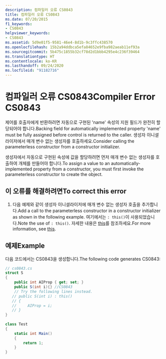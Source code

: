 ```yaml
---
description: 컴파일러 오류 CS0843
title: 컴파일러 오류 CS0843
ms.date: 07/20/2015
f1_keywords:
- CS0843
helpviewer_keywords:
- CS0843
ms.assetid: 5d9e01f5-9581-46e4-8d1b-9c3ffc438570
ms.openlocfilehash: 15b2a94ddbca5efa84652e9fba982aeab11ef93a
ms.sourcegitcommit: 5b475c1855b32cf78d2d1bbb4295e4c236f39464
ms.translationtype: HT
ms.contentlocale: ko-KR
ms.lasthandoff: 09/24/2020
ms.locfileid: "91182716"
---
```

# <a name="compiler-error-cs0843"></a><span data-ttu-id="72bfb-103">컴파일러 오류 CS0843</span><span class="sxs-lookup"><span data-stu-id="72bfb-103">Compiler Error CS0843</span></span>

<span data-ttu-id="72bfb-104">제어를 호출자에게 반환하려면 자동으로 구현된 'name' 속성의 지원 필드가 완전히 할당되어야 합니다.</span><span class="sxs-lookup"><span data-stu-id="72bfb-104">Backing field for automatically implemented property 'name' must be fully assigned before control is returned to the caller.</span></span> <span data-ttu-id="72bfb-105">생성자 이니셜라이저에서 매개 변수 없는 생성자를 호출하세요.</span><span class="sxs-lookup"><span data-stu-id="72bfb-105">Consider calling the parameterless constructor from a constructor initializer.</span></span>  
  
 <span data-ttu-id="72bfb-106">생성자에서 자동으로 구현된 속성에 값을 할당하려면 먼저 매개 변수 없는 생성자를 호출하여 개체를 만들어야 합니다.</span><span class="sxs-lookup"><span data-stu-id="72bfb-106">To assign a value to an automatically-implemented property from a constructor, you must first invoke the parameterless constructor to create the object.</span></span>  
  
## <a name="to-correct-this-error"></a><span data-ttu-id="72bfb-107">이 오류를 해결하려면</span><span class="sxs-lookup"><span data-stu-id="72bfb-107">To correct this error</span></span>  
  
1. <span data-ttu-id="72bfb-108">다음 예제와 같이 생성자 이니셜라이저에 매개 변수 없는 생성자 호출을 추가합니다.</span><span class="sxs-lookup"><span data-stu-id="72bfb-108">Add a call to the parameterless constructor in a constructor initializer as shown in the following example.</span></span> <span data-ttu-id="72bfb-109">여기에서는 `: this()`이 사용되었습니다.</span><span class="sxs-lookup"><span data-stu-id="72bfb-109">Note the use of `: this()`.</span></span> <span data-ttu-id="72bfb-110">자세한 내용은 [this](../keywords/this.md)를 참조하세요.</span><span class="sxs-lookup"><span data-stu-id="72bfb-110">For more information, see [this](../keywords/this.md).</span></span>  
  
## <a name="example"></a><span data-ttu-id="72bfb-111">예제</span><span class="sxs-lookup"><span data-stu-id="72bfb-111">Example</span></span>  

 <span data-ttu-id="72bfb-112">다음 코드에서는 CS0843을 생성합니다.</span><span class="sxs-lookup"><span data-stu-id="72bfb-112">The following code generates CS0843:</span></span>  
  
```csharp  
// cs0843.cs  
struct S  
{  
    public int AIProp { get; set; }  
    public S(int i){} //CS0843  
    // Try the following lines instead.  
   // public S(int i) : this()  
   // {  
   //     AIProp = i;  
   // }  
}  
  
class Test  
{  
    static int Main()  
    {  
        return 1;  
    }  
}  
```

